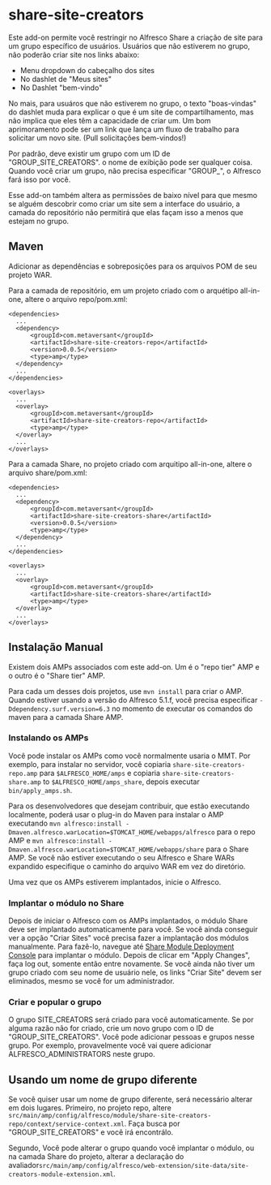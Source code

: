 share-site-creators
==============

Este add-on permite você restringir no Alfresco Share a criação de site para um grupo específico de usuários. Usuários que não estiverem no grupo, não poderão criar site nos links abaixo:

* Menu dropdown do cabeçalho dos sites
* No dashlet de "Meus sites"
* No Dashlet "bem-vindo"

No mais, para usuáros que não estiverem no grupo, o texto "boas-vindas" do dashlet muda para explicar o que é um site de compartilhamento, mas não implica que eles têm a capacidade de criar um. Um bom aprimoramento pode ser um link que lança um fluxo de trabalho para solicitar um novo site. (Pull solicitações bem-vindos!)

Por padrão, deve existir um grupo com um ID de "GROUP_SITE_CREATORS". o nome de exibição pode ser qualquer coisa. Quando você criar um grupo, não precisa especificar "GROUP_", o Alfresco fará isso por você.

Esse add-on também altera as permissões de baixo nível para que mesmo se alguém descobrir como criar um site sem a interface do usuário, a camada do repositório não permitirá que elas façam isso a menos que estejam no grupo.

Maven
-----
Adicionar as dependências e sobreposições para os arquivos POM de seu projeto WAR.

Para a camada de repositório, em um projeto criado com o arquétipo all-in-one, altere o arquivo repo/pom.xml:


    <dependencies>
      ...
      <dependency>
          <groupId>com.metaversant</groupId>
          <artifactId>share-site-creators-repo</artifactId>
          <version>0.0.5</version>
          <type>amp</type>
      </dependency>
      ...
    </dependencies>

    <overlays>
      ...
      <overlay>
          <groupId>com.metaversant</groupId>
          <artifactId>share-site-creators-repo</artifactId>
          <type>amp</type>
      </overlay>
      ...
    </overlays>

Para a camada Share, no projeto criado com arquitipo  all-in-one, altere o arquivo share/pom.xml:

    <dependencies>
      ...
      <dependency>
          <groupId>com.metaversant</groupId>
          <artifactId>share-site-creators-share</artifactId>
          <version>0.0.5</version>
          <type>amp</type>
      </dependency>
      ...
    </dependencies>

    <overlays>
      ...
      <overlay>
          <groupId>com.metaversant</groupId>
          <artifactId>share-site-creators-share</artifactId>
          <type>amp</type>
      </overlay>
      ...
    </overlays>

Instalação Manual
-------------------
Existem dois AMPs associados com este add-on. Um é o "repo tier" AMP e o outro é o "Share tier" AMP.

Para cada um desses dois projetos, use `mvn install` para criar o AMP. Quando estiver usando a versão do Alfresco 5.1.f, você precisa especificar `-Ddependency.surf.version=6.3` no momento de executar os comandos do maven para a camada Share AMP.

### Instalando os AMPs

Você pode instalar os AMPs como você normalmente usaria o MMT. Por exemplo, para instalar no servidor, você copiaria `share-site-creators-repo.amp` para `$ALFRESCO_HOME/amps` e copiaria `share-site-creators-share.amp` to `$ALFRESCO_HOME/amps_share`, depois executar `bin/apply_amps.sh`.

Para os desenvolvedores que desejam contribuir, que estão executando localmente, poderá usar o plug-in do Maven para instalar o AMP executando `mvn alfresco:install -Dmaven.alfresco.warLocation=$TOMCAT_HOME/webapps/alfresco` para o repo AMP e `mvn alfresco:install -Dmaven.alfresco.warLocation=$TOMCAT_HOME/webapps/share` para o Share AMP. Se você não estiver executando o seu Alfresco e Share WARs expandido especifique o caminho do arquivo WAR em vez do diretório.

Uma vez que os AMPs estiverem implantados, inicie o Alfresco.

### Implantar o módulo no Share

Depois de iniciar o Alfresco com os AMPs implantados, o módulo Share deve ser implantado automaticamente para você. Se você ainda conseguir ver a opção "Criar Sites" você precisa fazer a implantação dos módulos manualmente. Para fazê-lo, navegue até [Share Module Deployment Console](http://localhost:8080/share/service/modules/deploy) para implantar o módulo. Depois de clicar em "Apply Changes", faça log out, somente então entre novamente. Se você ainda não tiver um grupo criado com seu nome de usuário nele, os links "Criar Site" devem ser eliminados, mesmo se você for um administrador.

### Criar e popular o grupo

O grupo SITE_CREATORS será criado para você automaticamente. Se por alguma razão não for criado, crie um novo grupo com o ID de "GROUP_SITE_CREATORS". Você pode adicionar pessoas e grupos nesse grupo. Por exemplo, provavelmente você vai quere adicionar ALFRESCO_ADMINISTRATORS neste grupo.

Usando um nome de grupo diferente
------------------------
Se você quiser usar um nome de grupo diferente, será necessário alterar em dois lugares. Primeiro, no projeto repo, altere `src/main/amp/config/alfresco/module/share-site-creators-repo/context/service-context.xml`. Faça busca por "GROUP_SITE_CREATORS" e você irá encontrálo.

Segundo, Você pode alterar o grupo quando você implantar o módulo, ou na camada Share do projeto, alterar a declaração do avaliador`src/main/amp/config/alfresco/web-extension/site-data/site-creators-module-extension.xml`.
